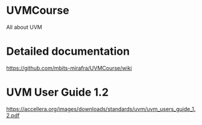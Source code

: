 # UVMCourse
All about UVM

# Detailed documentation
https://github.com/mbits-mirafra/UVMCourse/wiki

# UVM User Guide 1.2
https://accellera.org/images/downloads/standards/uvm/uvm_users_guide_1.2.pdf
